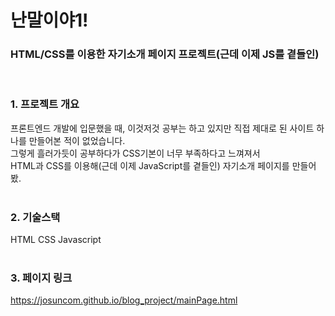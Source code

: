 # 난말이야1!
### HTML/CSS를 이용한 자기소개 페이지 프로젝트(근데 이제 JS를 곁들인)

<br/>

### 1. 프로젝트 개요
프론트엔드 개발에 입문했을 때, 이것저것 공부는 하고 있지만
직접 제대로 된 사이트 하나를 만들어본 적이 없었습니다.<br/>
그렇게 흘러가듯이 공부하다가 CSS기본이 너무 부족하다고 느껴져서<br/>
HTML과 CSS를 이용해(근데 이제 JavaScript를 곁들인)
자기소개 페이지를 만들어봤.
<br/>
<br/>
### 2. 기술스택
HTML CSS Javascript
<br/>
<br/>
### 3. 페이지 링크
https://josuncom.github.io/blog_project/mainPage.html
